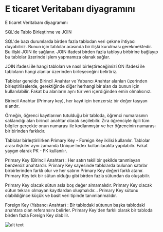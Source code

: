 # E ticaret Veritabanı diyagramını
E ticaret Veritabanı diyagramını

SQL'de Tablo Birleştirme ve JOIN

SQL'de bazı durumlarda birden fazla tablodan veri çekme ihtiyacı duyabiliriz. Bunun için tablolar arasında bir ilişki kurulması gerekmektedir. Bu ilişki JOIN ile sağlanır. JOIN ifadesi birden fazla tabloyu birbirine bağlayıp  bu tablolar üzerinde işlem yapmamıza olanak sağlar.

JOIN ifadesi ile hangi tabloları ve nasıl birleştireceğimizi ON ifadesi ile tabloların hangi alanlar üzerinden birleşeceğini belirtiriz.

Tablolar genelde Birincil Anahtar ve Yabancı Anahtar alanları üzerinden birleştirilselerde, gerektiğinde diğer herhangi bir alan da bunun için kullanılabilir. Fakat bu alanların aynı tür veri içerdiğinden emin olmalısınız.

Birincil Anahtar (Primary key), her kayıt için benzersiz bir değer taşıyan alandır. 

Örneğin, öğrenci kayıtlarının tutulduğu bir tabloda, öğrenci numarasının saklandığı alan birincil anahtar olarak seçilebilir. Zira öğrenciyle ilgili tüm bilgiler gerçekte onun numarası ile kodlanmıştır ve her öğrencinin numarası bir birinden farklıdır.

Tablolar birleştirilirken Primary Key - Foreign Key ikilisi kullanılır. Tablolar arası ilişkiler aynı zamanda Unique Index kullanılarakta yapılabilir. Fakat yaygın olarak PK - FK kullanılır.

Primary Key (Birincil Anahtar) : Her satırı tekil bir şekilde tanımlayan benzersiz anahtardır. Primary Key sayesinde tablolarda bulunan satırlar birbirlerinden farklı olur ve her satırın Primary Key değeri farklı atanır. Primary Key tek bir sütun olduğu gibi birden fazla sütundan da oluşabilir.

Primary Key olacak sütun asla boş değer almamalıdır.
Primary Key olacak sütun tekrarı olmayan kayıtlardan oluşmalıdır...
Primary Key sütunu olabildiğince küçük ve basit veri tipinde tanımlanmalıdır.

Foreign Key (Yabancı Anahtar) : Bir tablodaki sütunun başka tablodaki anahtara olan referansını belirler. Primary Key'den farklı olarak bir tabloda birden fazla Foreign Key olabilir.



![alt text](https://user-images.githubusercontent.com/43292855/50606085-7b3e1580-0ed5-11e9-8300-1407cb8031ea.png)

